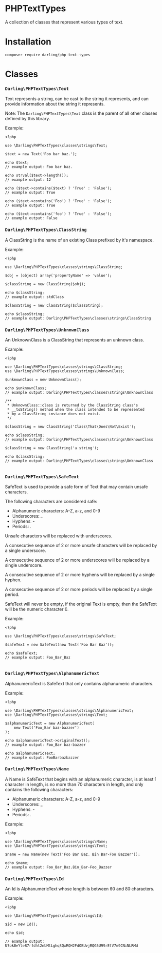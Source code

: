 # PHPTextTypes

A collection of classes that represent various types of text.

# Installation

```
composer require darling/php-text-types
```

# Classes


### `Darling\PHPTextTypes\Text`

Text represents a string, can be cast to the string it represents,
and can provide information about the string it represents.

Note: The `Darling\PHPTextTypes\Text` class is the parent of all
      other classes defined by this library.

Example:

```
<?php

use \Darling\PHPTextTypes\classes\strings\Text;

$text = new Text('Foo bar baz.');

echo $text;
// example output: Foo bar baz.

echo strval($text->length());
// example output: 12

echo ($text->contains($text) ? 'True' : 'False');
// example output: True

echo ($text->contains('Foo') ? 'True' : 'False');
// example output: True

echo ($text->contains('foo') ? 'True' : 'False');
// example output: False

```
### `Darling\PHPTextTypes\ClassString`

A ClassString is the name of an existing Class prefixed by
it's namespace.

Example:

```
<?php

use \Darling\PHPTextTypes\classes\strings\ClassString;

$obj = (object) array('propertyName' => 'value');

$classString = new ClassString($obj);

echo $classString;
// example output: stdClass

$classString = new ClassString($classString);

echo $classString;
// example output: Darling\PHPTextTypes\classes\strings\ClassString

```

### `Darling\PHPTextTypes\UnknownClass`

An UnknownClass is a ClassString that represents an unknown class.

Example:

```
<?php

use \Darling\PHPTextTypes\classes\strings\ClassString;
use \Darling\PHPTextTypes\classes\strings\UnknownClass;

$unknownClass = new UnknownClass();

echo $unknownClass;
// example output: Darling\PHPTextTypes\classes\strings\UnknownClass

/**
 * UnknownClass::class is returned by the ClassString class's
 * __toString() method when the class intended to be represented
 * by a ClassString instance does not exist.
 */

$classString = new ClassString('Class\That\Does\Not\Exist');

echo $classString;
// example output: Darling\PHPTextTypes\classes\strings\UnknownClass

$classString = new ClassString('a string');

echo $classString;
// example output: Darling\PHPTextTypes\classes\strings\UnknownClass


```

### `Darling\PHPTextTypes\SafeText`

SafeText is used to provide a safe form of Text that may contain
unsafe characters.

The following characters are considered safe:

- Alphanumeric characters: A-Z, a-z, and 0-9
- Underscores: _
- Hyphens: -
- Periods: .

Unsafe characters will be replaced with underscores.

A consecutive sequence of 2 or more unsafe characters will be
replaced by a single underscore.

A consecutive sequence of 2 or more underscores will be
replaced by a single underscore.

A consecutive sequence of 2 or more hyphens will be replaced by
a single hyphen.

A consecutive sequence of 2 or more periods will be replaced by
a single period.

SafeText will never be empty, if the original Text is empty, then
the SafeText will be the numeric character 0.

Example:

```
<?php

use \Darling\PHPTextTypes\classes\strings\SafeText;

$safeText = new SafeText(new Text('Foo Bar Baz'));

echo $safeText;
// example output: Foo_Bar_Baz


```

### `Darling\PHPTextTypes\AlphanumericText`

AlphanumericText is SafeText that only contains
alphanumeric characters.

Example:

```
<?php

use \Darling\PHPTextTypes\classes\strings\AlphanumericText;
use \Darling\PHPTextTypes\classes\strings\Text;

$alphanumericText = new AlphanumericText(
    new Text('Foo_Bar baz-bazzer')
);

echo $alphanumericText->originalText();
// example output: Foo_Bar baz-bazzer

echo $alphanumericText;
// example output: FooBarbazbazzer

```

### `Darling\PHPTextTypes\Name`

A Name is SafeText that begins with an alphanumeric character,
is at least 1 character in length, is no more than 70 characters
in length, and only contains the following characters:

- Alphanumeric characters: A-Z, a-z, and 0-9
- Underscores: _
- Hyphens: -
- Periods: .

Example:

```
<?php

use \Darling\PHPTextTypes\classes\strings\Name;
use \Darling\PHPTextTypes\classes\strings\Text;

$name = new Name(new Text('Foo Bar Baz. Bin Bar-Foo Bazzer'));

echo $name;
// example output: Foo_Bar_Baz.Bin_Bar-Foo_Bazzer

```

### `Darling\PHPTextTypes\Id`

An Id is AlphanumericText whose length is between 60 and 80
characters.

Example:

```
<?php

use \Darling\PHPTextTypes\classes\strings\Id;

$id = new Id();

echo $id;

// example output:
U7ok0eYte87rfdhl2nbMtLghqSQxRQH2FdOBUvjRQG5U99rEfV7m9CNiNLRMd

```

